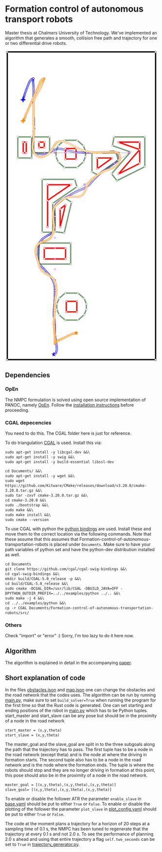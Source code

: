 # Formation control of autonomous transport robots
Master thesis at Chalmers University of Technology. We've implemented an algorithm that generates a smooth, collision free path and trajectory for one or two differential drive robots. 

![Example](docs/Cover.png "Example")
## Dependencies
### OpEn
The NMPC formulation is solved using open source implementation of PANOC, namely [OpEn](https://alphaville.github.io/optimization-engine/). Follow the [installation instructions](https://alphaville.github.io/optimization-engine/docs/installation) before proceeding. 

### CGAL depecencies
You need to do this. The CGAL folder here is just for reference.

To do triangulation [CGAL](https://www.cgal.org/) is used. Install this via:
```
sudo apt-get install -y libcgal-dev &&\
sudo apt-get install -y swig &&\
sudo apt-get install -y build-essential libssl-dev 
```
```
cd Documents/ &&\
sudo apt-get install -y wget &&\
sudo wget https://github.com/Kitware/CMake/releases/download/v3.20.0/cmake-3.20.0.tar.gz &&\
sudo tar -zxvf cmake-3.20.0.tar.gz &&\
cd cmake-3.20.0 &&\
sudo ./bootstrap &&\
sudo make &&\
sudo make install &&\
sudo cmake --version 
```

To use CGAL with python the [python bindings](https://github.com/CGAL/cgal-swig-bindings) are used. Install these and move them to the correct location via the following commands. Note that these assume that this assumes that Formation-control-of-autonomous-transportation-robots is placed under ```Documents```.
Make sure to have your path variables of python set and have the python-dev distribution installed as well.
```
cd Documents
git clone https://github.com/cgal/cgal-swig-bindings &&\
cd cgal-swig-bindings &&\
mkdir build/CGAL-5.0_release -p &&\
cd build/CGAL-5.0_release &&\
sudo cmake -DCGAL_DIR=/usr/lib/CGAL -DBUILD_JAVA=OFF -DPYTHON_OUTDIR_PREFIX=../../examples/python ../.. &&\
sudo make -j 4 &&\
cd ../../examples/python &&\ 
cp -r CGAL Documents/Formation-control-of-autonomous-transportation-robots/src/
```

### Others
Check "import" or "error" :) 
Sorry, I'm too lazy to do it here now.


## Algorithm 
The algorithm is explained in detail in the accompanying [paper](docs/Master%20thesis%20report.pdf).
 

## Short explanation of code 
In the files [obstacles.json](data/obstacles.json) and [map.json](data/map.json) one can change the obstacles and the road network that the codes uses. The algorithm can be run by running [main.py](src/main.py), make sure to set `build_solver=True` when running the program for the first time so that the Rust code is generated. One can set starting and ending positions of the robot in [main.py](src/main.py) which has to be Python tuples. start_master and start_slave can be any pose but should be in the proximity of a node in the road network  
```
start_master = (x,y,theta)
start_slave = (x,y,theta)
```
The master_goal and the slave_goal are split in to the three subgoals along the path that the trajectory has to pass. The first tuple has to be a node in the road network (except theta) and is the node at where the driving in formation starts. The second tuple also has to be a node in the road network and is the node where the formation ends. The tuple is where the robots should stop and they are no longer driving in formation at this point, this pose should also be in the proximity of a node in the road network. 

```
master_goal = [(x,y,theta),(x,y,theta),(x,y,theta)]
slave_goal= [(x,y,theta),(x,y,theta),(x,y,theta)]
```

To enable or disable the follower ATR the parameter ```enable_slave``` in [base.yaml](configs/base.yaml) should be put to either ```True``` or ```False```. To enable or disable the plotting of the follower the parameter ```plot_slave``` in [plot_config.yaml](configs/plot_config.yaml) should be put to either ```True``` or ```False```.

The code at the moment plans a trajectory for a horizon of 20 steps at a sampling time of 0.1 s, the NMPC has been tuned to regenerate that the trajectory at every 0.1 s and not 2.0 s. To see the performance of planning 2.0 s ahead and using that entire trajectory a flag ```self.two_seconds``` can be set to ```True``` in [trajectory_generator.py](src/trajectory_generator.py).

